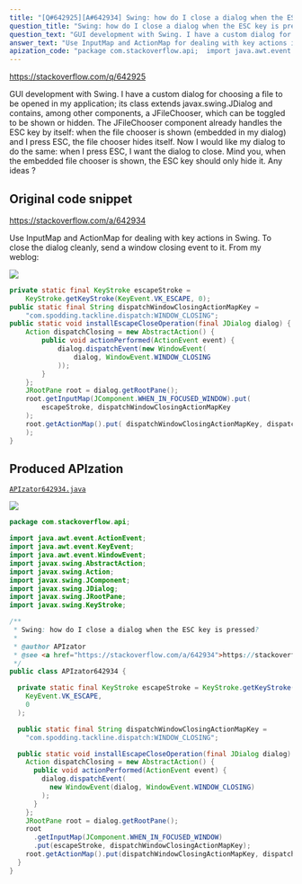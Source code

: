 ```yaml
---
title: "[Q#642925][A#642934] Swing: how do I close a dialog when the ESC key is pressed?"
question_title: "Swing: how do I close a dialog when the ESC key is pressed?"
question_text: "GUI development with Swing. I have a custom dialog for choosing a file to be opened in my application; its class extends javax.swing.JDialog and contains, among other components, a JFileChooser, which can be toggled to be shown or hidden. The JFileChooser component already handles the ESC key by itself: when the file chooser is shown (embedded in my dialog) and I press ESC, the file chooser hides itself. Now I would like my dialog to do the same: when I press ESC, I want the dialog to close. Mind you, when the embedded file chooser is shown, the ESC key should only hide it. Any ideas ?"
answer_text: "Use InputMap and ActionMap for dealing with key actions in Swing. To close the dialog cleanly, send a window closing event to it. From my weblog:"
apization_code: "package com.stackoverflow.api;  import java.awt.event.ActionEvent; import java.awt.event.KeyEvent; import java.awt.event.WindowEvent; import javax.swing.AbstractAction; import javax.swing.Action; import javax.swing.JComponent; import javax.swing.JDialog; import javax.swing.JRootPane; import javax.swing.KeyStroke;  /**  * Swing: how do I close a dialog when the ESC key is pressed?  *  * @author APIzator  * @see <a href=\"https://stackoverflow.com/a/642934\">https://stackoverflow.com/a/642934</a>  */ public class APIzator642934 {    private static final KeyStroke escapeStroke = KeyStroke.getKeyStroke(     KeyEvent.VK_ESCAPE,     0   );    public static final String dispatchWindowClosingActionMapKey =     \"com.spodding.tackline.dispatch:WINDOW_CLOSING\";    public static void installEscapeCloseOperation(final JDialog dialog) {     Action dispatchClosing = new AbstractAction() {       public void actionPerformed(ActionEvent event) {         dialog.dispatchEvent(           new WindowEvent(dialog, WindowEvent.WINDOW_CLOSING)         );       }     };     JRootPane root = dialog.getRootPane();     root       .getInputMap(JComponent.WHEN_IN_FOCUSED_WINDOW)       .put(escapeStroke, dispatchWindowClosingActionMapKey);     root.getActionMap().put(dispatchWindowClosingActionMapKey, dispatchClosing);   } }"
---
```


https://stackoverflow.com/q/642925

GUI development with Swing.
I have a custom dialog for choosing a file to be opened in my application; its class extends javax.swing.JDialog and contains, among other components, a JFileChooser, which can be toggled to be shown or hidden.
The JFileChooser component already handles the ESC key by itself: when the file chooser is shown (embedded in my dialog) and I press ESC, the file chooser hides itself.
Now I would like my dialog to do the same: when I press ESC, I want the dialog to close. Mind you, when the embedded file chooser is shown, the ESC key should only hide it.
Any ideas ?



## Original code snippet

https://stackoverflow.com/a/642934

Use InputMap and ActionMap for dealing with key actions in Swing. To close the dialog cleanly, send a window closing event to it.
From my weblog:

<div class="code-logo"><img src="/stackoverflow.png" /></div>

```java
private static final KeyStroke escapeStroke = 
    KeyStroke.getKeyStroke(KeyEvent.VK_ESCAPE, 0); 
public static final String dispatchWindowClosingActionMapKey = 
    "com.spodding.tackline.dispatch:WINDOW_CLOSING"; 
public static void installEscapeCloseOperation(final JDialog dialog) { 
    Action dispatchClosing = new AbstractAction() { 
        public void actionPerformed(ActionEvent event) { 
            dialog.dispatchEvent(new WindowEvent( 
                dialog, WindowEvent.WINDOW_CLOSING 
            )); 
        } 
    }; 
    JRootPane root = dialog.getRootPane(); 
    root.getInputMap(JComponent.WHEN_IN_FOCUSED_WINDOW).put( 
        escapeStroke, dispatchWindowClosingActionMapKey 
    ); 
    root.getActionMap().put( dispatchWindowClosingActionMapKey, dispatchClosing 
    ); 
}
```

## Produced APIzation

[`APIzator642934.java`](https://github.com/pasqualesalza/apization-temp/raw/main/data/search/APIzator642934.java)

<div class="code-logo"><img src="/apizator.png" /></div>

```java
package com.stackoverflow.api;

import java.awt.event.ActionEvent;
import java.awt.event.KeyEvent;
import java.awt.event.WindowEvent;
import javax.swing.AbstractAction;
import javax.swing.Action;
import javax.swing.JComponent;
import javax.swing.JDialog;
import javax.swing.JRootPane;
import javax.swing.KeyStroke;

/**
 * Swing: how do I close a dialog when the ESC key is pressed?
 *
 * @author APIzator
 * @see <a href="https://stackoverflow.com/a/642934">https://stackoverflow.com/a/642934</a>
 */
public class APIzator642934 {

  private static final KeyStroke escapeStroke = KeyStroke.getKeyStroke(
    KeyEvent.VK_ESCAPE,
    0
  );

  public static final String dispatchWindowClosingActionMapKey =
    "com.spodding.tackline.dispatch:WINDOW_CLOSING";

  public static void installEscapeCloseOperation(final JDialog dialog) {
    Action dispatchClosing = new AbstractAction() {
      public void actionPerformed(ActionEvent event) {
        dialog.dispatchEvent(
          new WindowEvent(dialog, WindowEvent.WINDOW_CLOSING)
        );
      }
    };
    JRootPane root = dialog.getRootPane();
    root
      .getInputMap(JComponent.WHEN_IN_FOCUSED_WINDOW)
      .put(escapeStroke, dispatchWindowClosingActionMapKey);
    root.getActionMap().put(dispatchWindowClosingActionMapKey, dispatchClosing);
  }
}

```